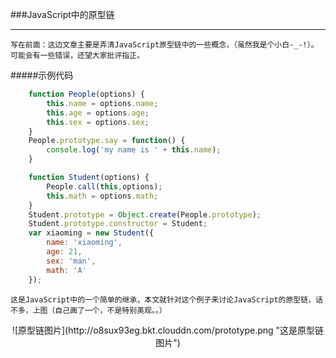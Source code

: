 ###JavaScript中的原型链

------------------------------------
    写在前面：这边文章主要是弄清JavaScript原型链中的一些概念，（虽然我是个小白-_-!）。可能会有一些错误，还望大家批评指正。

#####示例代码
```js
    function People(options) {
        this.name = options.name;
        this.age = options.age;
        this.sex = options.sex;
    }
    People.prototype.say = function() {
        console.log('my name is ' + this.name);
    }

    function Student(options) {
        People.call(this,options);
        this.math = options.math;
    }
    Student.prototype = Object.create(People.prototype);
    Student.prototype.constructor = Student;
    var xiaoming = new Student({
        name: 'xiaoming',
        age: 21,
        sex: 'man',
        math: 'A'
    });
```
    这是JavaScript中的一个简单的继承，本文就针对这个例子来讨论JavaScript的原型链，话不多，上图（自己画了一个，不是特别美观。。）
<center>![原型链图片](http://o8sux93eg.bkt.clouddn.com/prototype.png "这是原型链图片")</center>
